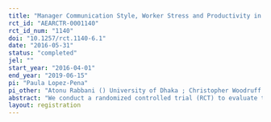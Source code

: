 ```yaml
---
title: "Manager Communication Style, Worker Stress and Productivity in Bangladeshi Garment Factories"
rct_id: "AEARCTR-0001140"
rct_id_num: "1140"
doi: "10.1257/rct.1140-6.1"
date: "2016-05-31"
status: "completed"
jel: ""
start_year: "2016-04-01"
end_year: "2019-06-15"
pi: "Paula Lopez-Pena"
pi_other: "Atonu Rabbani () University of Dhaka ; Christopher Woodruff () University of Warwick; Kamruzzaman Mozumder () University of Dhaka"
abstract: "We conduct a randomized controlled trial (RCT) to evaluate the impact of on-the-job soft skills training for supervisors on line productivity, worker attendance, and psychological well-being in five garment factories in Bangladesh. Line supervisors and chiefs are randomly selected to receive either ten sessions of cognitive behavioral therapy featuring effective communication and stress management techniques; ten health information sessions (active control intervention), or no intervention (pure control group). We measure stress levels using biomarkers (hair cortisol) and self-reported data. We also measure on-the-job productivity, income, absenteeism, and hours of work. "
layout: registration
---
```


